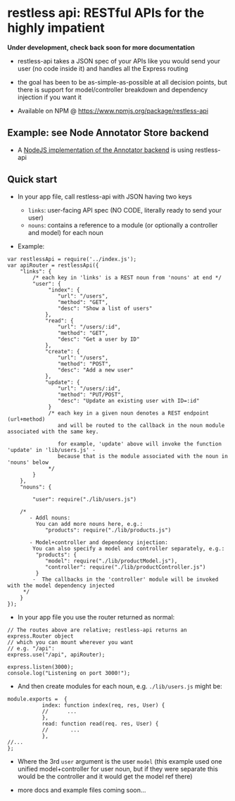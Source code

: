 # restless api: RESTful APIs for the highly impatient
**Under development, check back soon for more documentation**

- restless-api takes a JSON spec of your APIs like you would send your user (no code inside it) and handles all the Express routing

- the goal has been to be as-simple-as-possible at all decision points, but there is support for model/controller breakdown and dependency injection if you want it

- Available on NPM @ https://www.npmjs.org/package/restless-api

## Example: see Node Annotator Store backend
- A [NodeJS implementation of the Annotator backend](http://github.com/willy-b/node-annotator-store) is using restless-api

## Quick start
-  In your app file, call restless-api with JSON having two keys
	* `links`: user-facing API spec (NO CODE, literally ready to send your user)
	* `nouns`: contains a reference to a module (or optionally a controller and model) for each noun

- Example:
```
var restlessApi = require('../index.js');
var apiRouter = restlessApi({
    "links": {
        /* each key in 'links' is a REST noun from 'nouns' at end */
        "user": { 
             "index": {
                "url": "/users",
                "method": "GET",
                "desc": "Show a list of users"
            },
            "read": {
                "url": "/users/:id",
                "method": "GET",
                "desc": "Get a user by ID"
            },
            "create": {
                "url": "/users",
                "method": "POST",
                "desc": "Add a new user"
            },
            "update": {
                "url": "/users/:id",
                "method": "PUT/POST",
                "desc": "Update an existing user with ID=:id" 
             }
             /* each key in a given noun denotes a REST endpoint (url+method)
                and will be routed to the callback in the noun module associated with the same key.
                
                for example, 'update' above will invoke the function 'update' in 'lib/users.js' - 
                because that is the module associated with the noun in 'nouns' below 
             */
        }
    },
    "nouns": {
    
        "user": require("./lib/users.js")
	
	/* 
	   - Addl nouns:
	     You can add more nouns here, e.g.:
	        "products": require("./lib/products.js")

	   - Model+controller and dependency injection:
		You can also specify a model and controller separately, e.g.:
		 "products": {
		   	"model": require("./lib/productModel.js"),
			"controller": require("./lib/productController.js")
		 }
	    -  The callbacks in the 'controller' module will be invoked with the model dependency injected
	 */
    }  
});
```

- In your app file you use the router returned as normal:

```
// The routes above are relative; restless-api returns an express.Router object
// which you can mount wherever you want
// e.g. "/api":
express.use("/api", apiRouter);

express.listen(3000);
console.log("Listening on port 3000!");
```

- And then create modules for each noun, e.g. `./lib/users.js` might be:

```
module.exports =  {
	       index: function index(req, res, User) {
	       //      ...
	       },
	       read: function read(req. res, User) {
	       //       ...
	       },
//...	       	       	       
};

```

- Where the 3rd `user` argument is the user `model` (this example used one unified model+controller for user noun, but if they were separate this would be the controller and it would get the model ref there)

- more docs and example files coming soon...



